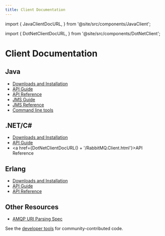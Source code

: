 ```yaml
---
title: Client Documentation
---
```

<!--
Copyright (c) 2005-2024 Broadcom. All Rights Reserved. The term "Broadcom" refers to Broadcom Inc. and/or its subsidiaries.

All rights reserved. This program and the accompanying materials
are made available under the terms of the under the Apache License,
Version 2.0 (the "License”); you may not use this file except in compliance
with the License. You may obtain a copy of the License at

https://www.apache.org/licenses/LICENSE-2.0

Unless required by applicable law or agreed to in writing, software
distributed under the License is distributed on an "AS IS" BASIS,
WITHOUT WARRANTIES OR CONDITIONS OF ANY KIND, either express or implied.
See the License for the specific language governing permissions and
limitations under the License.
-->

import {
  JavaClientDocURL,
} from '@site/src/components/JavaClient';

import {
  DotNetClientDocURL,
} from '@site/src/components/DotNetClient';

# Client Documentation

## Java

 * [Downloads and Installation](./java-client)
 * [API Guide](./api-guide)
 * <a href={JavaClientDocURL()}>API Reference</a>
 * [JMS Guide](./jms-client)
 * [JMS Reference](https://github.com/rabbitmq/rabbitmq-jms-client/blob/main/jms-client-compliance.md)
 * [Command line tools](./java-tools)


## .NET/C# #

 * [Downloads and Installation](./dotnet)
 * [API Guide](./dotnet-api-guide)
 * <a href={DotNetClientDocURL() + '/RabbitMQ.Client.html'}>API Reference</a>

## Erlang

 * [Downloads and Installation](./erlang-client)
 * [API Guide](./erlang-client-user-guide)
 * <a href="https://hexdocs.pm/amqp_client/" target="_blank" rel="noopener noreferrer">API Reference</a>

## Other Resources

* [AMQP URI Parsing Spec](./uri-spec)

See the [developer tools](./devtools) for community-contributed code.
